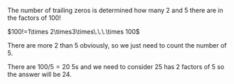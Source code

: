 The number of trailing zeros is determined how many $2$ and $5$ there are in the factors of $100!$

$100!=1\times 2\times3\times\.\.\.\times 100$

There are more $2$ than $5$ obviously, so we just need to count the number of $5$.

There are $100/5=20$ 5s and we need to consider $25$ has 2 factors of 5 so the answer will be 24.
